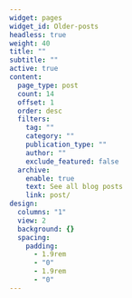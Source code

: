 ```yaml
---
widget: pages
widget_id: Older-posts
headless: true
weight: 40
title: ""
subtitle: ""
active: true
content:
  page_type: post
  count: 14
  offset: 1
  order: desc
  filters:
    tag: ""
    category: ""
    publication_type: ""
    author: ""
    exclude_featured: false
  archive:
    enable: true
    text: See all blog posts
    link: post/
design:
  columns: "1"
  view: 2
  background: {}
  spacing:
    padding:
      - 1.9rem
      - "0"
      - 1.9rem
      - "0"
---
```

